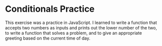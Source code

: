 Conditionals Practice
=========================

This exercise was a practice in JavaScript. I learned to write a function that accepts two numbers as inputs and prints out the lower number of the two, to write a function that solves a problem, and to give an appropriate greeting based on the current time of day.